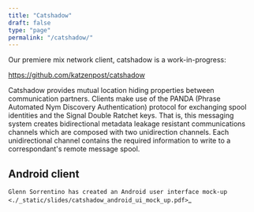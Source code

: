 ```yaml
---
title: "Catshadow"
draft: false
type: "page"
permalink: "/catshadow/"
---
```


Our premiere mix network client, catshadow is a work-in-progress:

https://github.com/katzenpost/catshadow

Catshadow provides mutual location hiding properties between
communication partners. Clients make use of the PANDA (Phrase
Automated Nym Discovery Authentication) protocol for exchanging spool
identities and the Signal Double Ratchet keys. That is, this messaging
system creates bidirectional metadata leakage resistant communications
channels which are composed with two unidirection channels. Each
unidirectional channel contains the required information to write to a
correspondant's remote message spool.


Android client
--------------

`Glenn Sorrentino has created an Android user interface mock-up <./_static/slides/catshadow_android_ui_mock_up.pdf>`_
